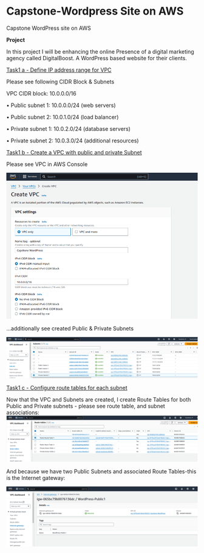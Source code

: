 # Capstone-Wordpress Site on AWS
Capstone WordPress site on AWS


**Project**

In this project I will be enhancing the online Presence of a digital marketing agency called DigitalBoost. A WordPress based website for their clients.

<ins>Task1 a - Define IP address range for VPC</ins>

Please see following CIDR Block & Subnets

VPC CIDR block: 10.0.0.0/16

•	Public subnet 1: 10.0.0.0/24 (web servers)

•	Public subnet 2: 10.0.1.0/24 (load balancer)

•	Private subnet 1: 10.0.2.0/24 (database servers)

•	Private subnet 2: 10.0.3.0/24 (additional resources)

<ins>Task1 b - Create a VPC with public and private Subnet</ins>

Please see VPC in AWS Console

![Screenshot 1](images/screenshot1.png)


...additionally see created Public & Private Subnets

![Screenshot 1](images/screenshot2.png)

<ins>Task1 c - Configure route tables for each subnet </ins>

Now that the VPC and Subnets are created, I create Route Tables for both Public and Private subnets - please see route table, and subnet associations:
![Screenshot 1](images/screenshot3.png)

And because we have two Public Subnets and associated Route Tables-this is the Internet gateway:

![Screenshot 1](images/screenshot4.png)

